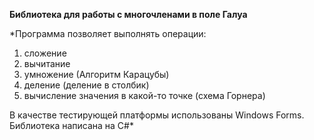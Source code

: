 **Библиотека для работы с многочленами в поле Галуа**

*Программа позволяет выполнять операции:
1. сложение
2. вычитание
3. умножение (Алгоритм Карацубы)
4. деление (деление в столбик)
5. вычисление значения в какой-то точке (схема Горнера)

В качестве тестирующей платформы использованы Windows Forms.
Библиотека написана на C#*

